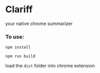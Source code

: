 # Clariff

your native chrome summarizer

### To use:

`npm install`

`npm run build`

load the `dist` folder into chrome extension
